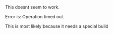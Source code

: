 This doesnt seem to work.

Error is: Operation timed out.

This is most likely because it needs a special build
